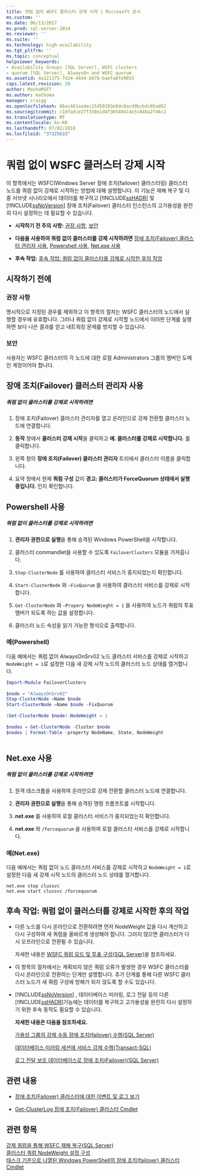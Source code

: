 ```yaml
---
title: 쿼럼 없이 WSFC 클러스터 강제 시작 | Microsoft 문서
ms.custom: ''
ms.date: 06/13/2017
ms.prod: sql-server-2014
ms.reviewer: ''
ms.suite: ''
ms.technology: high-availability
ms.tgt_pltfrm: ''
ms.topic: conceptual
helpviewer_keywords:
- Availability Groups [SQL Server], WSFC clusters
- quorum [SQL Server], AlwaysOn and WSFC quorum
ms.assetid: 4a121375-7424-4444-b876-baefa8fe9015
caps.latest.revision: 20
author: MashaMSFT
ms.author: mathoma
manager: craigg
ms.openlocfilehash: 86ac461aadec15d50193e0dc8acd9bcbdc05ad02
ms.sourcegitcommit: c18fadce27f330e1d4f36549414e5c84ba2f46c2
ms.translationtype: MT
ms.contentlocale: ko-KR
ms.lasthandoff: 07/02/2018
ms.locfileid: "37325633"
---
```

# <a name="force-a-wsfc-cluster-to-start-without-a-quorum"></a>쿼럼 없이 WSFC 클러스터 강제 시작
  이 항목에서는 WSFC(Windows Server 장애 조치(failover) 클러스터링) 클러스터 노드를 쿼럼 없이 강제로 시작하는 방법에 대해 설명합니다.  이 기능은 재해 복구 및 다중 서브넷 시나리오에서 데이터를 복구하고 [!INCLUDE[ssHADR](../../../includes/sshadr-md.md)] 및 [!INCLUDE[ssNoVersion](../../../includes/ssnoversion-md.md)] 장애 조치(Failover) 클러스터 인스턴스의 고가용성을 완전히 다시 설정하는 데 필요할 수 있습니다.  
  
-   **시작하기 전 주의 사항:**  [권장 사항](#Recommendations), [보안](#Security)  
  
-   **다음을 사용하여 쿼럼 없이 클러스터를 강제 시작하려면**  [장애 조치(Failover) 클러스터 관리자 사용](#FailoverClusterManagerProcedure), [Powershell 사용](#PowerShellProcedure), [Net.exe 사용](#CommandPromptProcedure)  
  
-   **후속 작업:**  [후속 작업: 쿼럼 없이 클러스터를 강제로 시작한 후의 작업](#FollowUp)  
  
##  <a name="BeforeYouBegin"></a> 시작하기 전에  
  
###  <a name="Recommendations"></a> 권장 사항  
 명시적으로 지정된 경우를 제외하고 이 항목의 절차는 WSFC 클러스터의 노드에서 실행할 경우에 유효합니다.  그러나 쿼럼 없이 강제로 시작할 노드에서 이러한 단계를 실행하면 보다 나은 결과를 얻고 네트워킹 문제를 방지할 수 있습니다.  
  
###  <a name="Security"></a> 보안  
 사용자는 WSFC 클러스터의 각 노드에 대한 로컬 Administrators 그룹의 멤버인 도메인 계정이어야 합니다.  
  
##  <a name="FailoverClusterManagerProcedure"></a> 장애 조치(Failover) 클러스터 관리자 사용  
  
##### <a name="to-force-a-cluster-to-start-without-a-quorum"></a>쿼럼 없이 클러스터를 강제로 시작하려면  
  
1.  장애 조치(Failover) 클러스터 관리자를 열고 온라인으로 강제 전환할 클러스터 노드에 연결합니다.  
  
2.  **동작** 창에서 **클러스터 강제 시작**을 클릭하고 **예. 클러스터를 강제로 시작합니다.** 를 클릭합니다.  
  
3.  왼쪽 창의 **장애 조치(Failover) 클러스터 관리자** 트리에서 클러스터 이름을 클릭합니다.  
  
4.  요약 창에서 현재 **쿼럼 구성** 값이  **경고: 클러스터가 ForceQuorum 상태에서 실행 중입니다.** 인지 확인합니다.  
  
##  <a name="PowerShellProcedure"></a> Powershell 사용  
  
##### <a name="to-force-a-cluster-to-start-without-a-quorum"></a>쿼럼 없이 클러스터를 강제로 시작하려면  
  
1.  **관리자 권한으로 실행**을 통해 승격된 Windows PowerShell을 시작합니다.  
  
2.  클러스터 commandlet을 사용할 수 있도록 `FailoverClusters` 모듈을 가져옵니다.  
  
3.  `Stop-ClusterNode` 를 사용하여 클러스터 서비스가 중지되었는지 확인합니다.  
  
4.  `Start-ClusterNode` 와 `–FixQuorum` 을 사용하여 클러스터 서비스를 강제로 시작합니다.  
  
5.  `Get-ClusterNode` 와 `–Propery NodeWieght = 1` 을 사용하여 노드가 쿼럼의 투표 멤버가 되도록 하는 값을 설정합니다.  
  
6.  클러스터 노드 속성을 읽기 가능한 형식으로 출력합니다.  
  
### <a name="example-powershell"></a>예(Powershell)  
 다음 예에서는 쿼럼 없이 AlwaysOnSrv02 노드 클러스터 서비스를 강제로 시작하고 `NodeWeight = 1`로 설정한 다음 새 강제 시작 노드의 클러스터 노드 상태를 열거합니다.  
  
```powershell  
Import-Module FailoverClusters  
  
$node = "AlwaysOnSrv02"  
Stop-ClusterNode –Name $node  
Start-ClusterNode –Name $node -FixQuorum  
  
(Get-ClusterNode $node).NodeWeight = 1  
  
$nodes = Get-ClusterNode -Cluster $node  
$nodes | Format-Table -property NodeName, State, NodeWeight  
  
```  
  
##  <a name="CommandPromptProcedure"></a> Net.exe 사용  
  
##### <a name="to-force-a-cluster-to-start-without-a-quorum"></a>쿼럼 없이 클러스터를 강제로 시작하려면  
  
1.  원격 데스크톱을 사용하여 온라인으로 강제 전환할 클러스터 노드에 연결합니다.  
  
2.  **관리자 권한으로 실행**을 통해 승격된 명령 프롬프트를 시작합니다.  
  
3.  **net.exe** 를 사용하여 로컬 클러스터 서비스가 중지되었는지 확인합니다.  
  
4.  **net.exe** 와 `/forcequorum` 을 사용하여 로컬 클러스터 서비스를 강제로 시작합니다.  
  
### <a name="example-netexe"></a>예(Net.exe)  
 다음 예에서는 쿼럼 없이 노드 클러스터 서비스를 강제로 시작하고 `NodeWeight = 1`로 설정한 다음 새 강제 시작 노드의 클러스터 노드 상태를 열거합니다.  
  
```ms-dos  
net.exe stop clussvc  
net.exe start clussvc /forcequorum  
```  
  
##  <a name="FollowUp"></a> 후속 작업: 쿼럼 없이 클러스터를 강제로 시작한 후의 작업  
  
-   다른 노드를 다시 온라인으로 전환하려면 먼저 NodeWeight 값을 다시 계산하고 다시 구성하여 새 쿼럼을 올바르게 생성해야 합니다. 그러지 않으면 클러스터가 다시 오프라인으로 전환될 수 있습니다.  
  
     자세한 내용은 [WSFC 쿼럼 모드 및 투표 구성&#40;SQL Server&#41;](wsfc-quorum-modes-and-voting-configuration-sql-server.md)을 참조하세요.  
  
-   이 항목의 절차에서는 계획되지 않은 쿼럼 오류가 발생한 경우 WSFC 클러스터를 다시 온라인으로 전환하는 단계만 설명합니다.  추가 단계를 통해 다른 WSFC 클러스터 노드가 새 쿼럼 구성에 방해가 되지 않도록 할 수도 있습니다.  
  
-   [!INCLUDE[ssNoVersion](../../../includes/ssnoversion-md.md)] , 데이터베이스 미러링, 로그 전달 등의 다른 [!INCLUDE[ssHADR](../../../includes/sshadr-md.md)]기능에는 데이터를 복구하고 고가용성을 완전히 다시 설정하기 위한 후속 동작도 필요할 수 있습니다.  
  
     **자세한 내용은 다음을 참조하세요.**  
  
     [가용성 그룹의 강제 수동 장애 조치(failover) 수행&#40;SQL Server&#41;](../../../database-engine/availability-groups/windows/perform-a-forced-manual-failover-of-an-availability-group-sql-server.md)  
  
     [데이터베이스 미러링 세션에 서비스 강제 수행&#40;Transact-SQL&#41;](../../../database-engine/database-mirroring/force-service-in-a-database-mirroring-session-transact-sql.md)  
  
     [로그 전달 보조 데이터베이스로 장애 조치(Failover)&#40;SQL Server&#41;](../../../database-engine/log-shipping/fail-over-to-a-log-shipping-secondary-sql-server.md)  
  
##  <a name="RelatedContent"></a> 관련 내용  
  
-   [장애 조치(Failover) 클러스터에 대한 이벤트 및 로그 보기](http://technet.microsoft.com/en-us/library/cc772342\(WS.10\).aspx)  
  
-   [Get-ClusterLog 장애 조치(Failover) 클러스터 Cmdlet](http://technet.microsoft.com/library/ee461045.aspx)  
  
## <a name="see-also"></a>관련 항목  
 [강제 쿼럼을 통해 WSFC 재해 복구&#40;SQL Server&#41;](wsfc-disaster-recovery-through-forced-quorum-sql-server.md)   
 [클러스터 쿼럼 NodeWeight 설정 구성](configure-cluster-quorum-nodeweight-settings.md)   
 [태스크 기준으로 나열된 Windows PowerShell의 장애 조치(failover) 클러스터 Cmdlet](http://technet.microsoft.com/library/ee619761\(WS.10\).aspx)  
  
  
